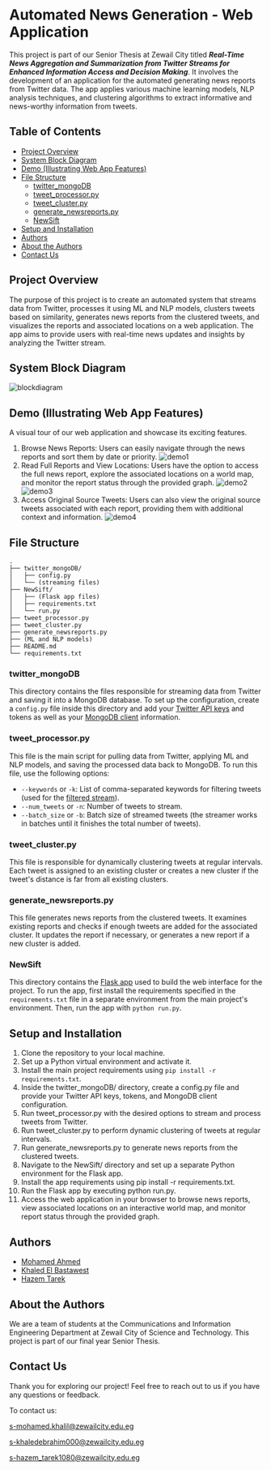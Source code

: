 # Automated News Generation - Web Application


This project is part of our Senior Thesis at Zewail City titled ***Real-Time News Aggregation and Summarization from Twitter Streams for Enhanced Information Access and Decision Making***. It involves the development of an application for the automated generating news reports from Twitter data. The app applies various machine learning models, NLP analysis techniques, and clustering algorithms to extract informative and news-worthy information from tweets.

## Table of Contents
- [Project Overview](#project-overview)
- [System Block Diagram](#system-block-diagram)
- [Demo (Illustrating Web App Features)](#demo-illustrating-web-app-features)
- [File Structure](#file-structure)
  - [twitter_mongoDB](#twitter_mongodb)
  - [tweet_processor.py](#tweet_processorpy)
  - [tweet_cluster.py](#tweet_clusterpy)
  - [generate_newsreports.py](#generate_newsreportspy)
  - [NewSift](#newsift)
- [Setup and Installation](#setup-and-installation)
- [Authors](#authors)
- [About the Authors](#about-the-authors)
- [Contact Us](#contact-us)
## Project Overview

The purpose of this project is to create an automated system that streams data from Twitter, processes it using ML and NLP models, clusters tweets based on similarity, generates news reports from the clustered tweets, and visualizes the reports and associated locations on a web application. The app aims to provide users with real-time news updates and insights by analyzing the Twitter stream.
## System Block Diagram
![blockdiagram](img/blockdiagram.PNG)  

## Demo (Illustrating Web App Features)
A visual tour of our web application and showcase its exciting features.

1. Browse News Reports: Users can easily navigate through the news reports and sort them by date or priority.
![demo1](img/demo1.jpg)
2. Read Full Reports and View Locations: Users have the option to access the full news report, explore the associated locations on a world map, and monitor the report status through the provided graph.
![demo2](img/demo2.jpg)
![demo3](img/demo3.jpg)
3. Access Original Source Tweets: Users can also view the original source tweets associated with each report, providing them with additional context and information.
![demo4](img/demo4.jpg)

## File Structure
```
.
├── twitter_mongoDB/
│   ├── config.py
│   └── (streaming files)
├── NewSift/
│   ├── (Flask app files)
│   ├── requirements.txt
│   └── run.py
├── tweet_processor.py
├── tweet_cluster.py
├── generate_newsreports.py
├── (ML and NLP models)
├── README.md
└── requirements.txt
```


### twitter_mongoDB

This directory contains the files responsible for streaming data from Twitter and saving it into a MongoDB database. To set up the configuration, create a `config.py` file inside this directory and add your [Twitter API keys](https://developer.twitter.com/en/products/twitter-api) and tokens as well as your [MongoDB client](https://www.mongodb.com) information.

### tweet_processor.py

This file is the main script for pulling data from Twitter, applying ML and NLP models, and saving the processed data back to MongoDB. To run this file, use the following options:

- `--keywords` or `-k`: List of comma-separated keywords for filtering tweets (used for the [filtered stream](https://developer.twitter.com/en/docs/twitter-api/tweets/filtered-stream/introduction)).
- `--num_tweets` or `-n`: Number of tweets to stream.
- `--batch_size` or `-b`: Batch size of streamed tweets (the streamer works in batches until it finishes the total number of tweets).

### tweet_cluster.py

This file is responsible for dynamically clustering tweets at regular intervals. Each tweet is assigned to an existing cluster or creates a new cluster if the tweet's distance is far from all existing clusters.

### generate_newsreports.py

This file generates news reports from the clustered tweets. It examines existing reports and checks if enough tweets are added for the associated cluster. It updates the report if necessary, or generates a new report if a new cluster is added.

### NewSift

This directory contains the [Flask app](https://flask.palletsprojects.com/en/2.3.x/) used to build the web interface for the project. To run the app, first install the requirements specified in the `requirements.txt` file in a separate environment from the main project's environment. Then, run the app with `python run.py`.

## Setup and Installation

1. Clone the repository to your local machine.
2. Set up a Python virtual environment and activate it.
3. Install the main project requirements using `pip install -r requirements.txt`.
4. Inside the twitter_mongoDB/ directory, create a config.py file and provide your Twitter API keys, tokens, and MongoDB client configuration.
5. Run tweet_processor.py with the desired options to stream and process tweets from Twitter.
6. Run tweet_cluster.py to perform dynamic clustering of tweets at regular intervals.
7. Run generate_newsreports.py to generate news reports from the clustered tweets.
8. Navigate to the NewSift/ directory and set up a separate Python environment for the Flask app.
9. Install the app requirements using pip install -r requirements.txt.
10. Run the Flask app by executing python run.py.
11. Access the web application in your browser to browse news reports, view associated locations on an interactive world map, and monitor report status through the provided graph.

## Authors
- [Mohamed Ahmed](https://github.com/mk-khalil)
- [Khaled El Bastawest](https://github.com/khaledElbastawisy)
- [Hazem Tarek](https://github.com/HazemTarek1080)

## About the Authors
We are a team of students at the Communications and Information Engineering Department at Zewail City of Science and Technology. This project is part of our final year Senior Thesis.


## Contact Us <a name="contact"></a>
Thank you for exploring our project! Feel free to reach out to us if you have any questions or feedback. 

To contact us:

s-mohamed.khalil@zewailcity.edu.eg

s-khaledebrahim000@zewailcity.edu.eg

s-hazem_tarek1080@zewailcity.edu.eg